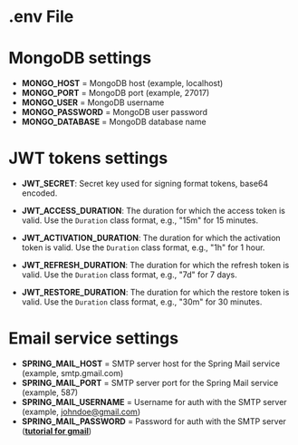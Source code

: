 # .env File

# MongoDB settings

- **MONGO_HOST** = MongoDB host (example, localhost)<br>
- **MONGO_PORT** = MongoDB port (example, 27017)<br>
- **MONGO_USER** = MongoDB username<br>
- **MONGO_PASSWORD** = MongoDB user password<br>
- **MONGO_DATABASE** = MongoDB database name<br>

# JWT tokens settings

- **JWT_SECRET**: Secret key used for signing format tokens, base64 encoded.

- **JWT_ACCESS_DURATION**: The duration for which the access token is valid. Use the `Duration` class format, e.g., "15m" for 15 minutes.

- **JWT_ACTIVATION_DURATION**: The duration for which the activation token is valid. Use the `Duration` class format, e.g., "1h" for 1 hour.

- **JWT_REFRESH_DURATION**: The duration for which the refresh token is valid. Use the `Duration` class format, e.g., "7d" for 7 days.

- **JWT_RESTORE_DURATION**: The duration for which the restore token is valid. Use the `Duration` class format, e.g., "30m" for 30 minutes.

# Email service settings

- **SPRING_MAIL_HOST** = SMTP server host for the Spring Mail service (example, smtp.gmail.com)<br>
- **SPRING_MAIL_PORT** = SMTP server port for the Spring Mail service (example, 587)<br>
- **SPRING_MAIL_USERNAME** = Username for auth with the SMTP server (example, johndoe@gmail.com)<br>
- **SPRING_MAIL_PASSWORD** = Password for auth with the SMTP server
(<a href="https://www.youtube.com/watch?v=xspiCuU_BXk" target="_blank">**tutorial for gmail**</a>)<br>

